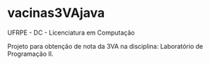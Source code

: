 
# vacinas3VAjava

UFRPE - DC - Licenciatura em Computação

Projeto para obtenção de nota da 3VA na disciplina: Laboratório de Programação II.

